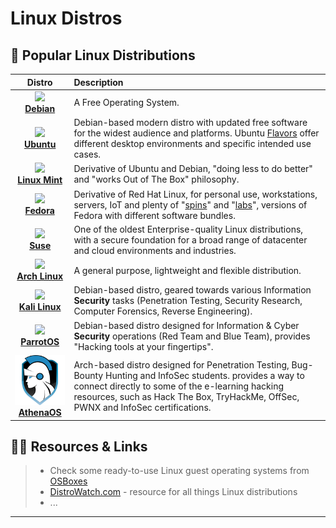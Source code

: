 # Linux Distros

## 🐧 Popular Linux Distributions

|                            Distro                            | Description                                                  |
| :----------------------------------------------------------: | :----------------------------------------------------------- |
| ![](.gitbook/assets/debian.svg)<br />[**Debian**](https://www.debian.org/) | A Free Operating System.                                     |
| ![](.gitbook/assets/ubuntu.svg)<br />[**Ubuntu**](https://ubuntu.com/) | Debian-based modern distro with updated free software for the widest audience and platforms. Ubuntu [Flavors](https://ubuntu.com/desktop/flavours) offer different desktop environments and specific intended use cases. |
| ![](.gitbook/assets/mint.svg)<br />[**Linux Mint**](https://linuxmint.com/) | Derivative of Ubuntu and Debian, "doing less to do better" and "works Out of The Box" philosophy. |
| ![](.gitbook/assets/fedora.svg)<br />[**Fedora**](https://getfedora.org/) | Derivative of Red Hat Linux, for personal use, workstations, servers, IoT and plenty of "[spins](https://spins.fedoraproject.org/)" and "[labs](https://labs.fedoraproject.org/)", versions of Fedora with different software bundles. |
| ![](.gitbook/assets/suse.svg)<br />[**Suse**](https://www.suse.com/) | One of the oldest Enterprise-quality Linux distributions, with a secure foundation for a broad range of datacenter and cloud environments and industries. |
| ![](.gitbook/assets/arch.svg)<br />[**Arch Linux**](https://archlinux.org/) | A general purpose, lightweight and flexible distribution.    |
| ![](.gitbook/assets/kali.svg)<br />[**Kali Linux**](https://www.kali.org/) | Debian-based distro, geared towards various Information **Security** tasks (Penetration Testing, Security Research, Computer Forensics, Reverse Engineering). |
| ![](.gitbook/assets/parrot.svg)<br />[**ParrotOS**](https://www.parrotsec.org/) | Debian-based distro designed for Information & Cyber **Security** operations (Red Team and Blue Team), provides "Hacking tools at your fingertips". |
| ![](.gitbook/assets/athenaos.svg)<br />[**AthenaOS**](https://github.com/Athena-OS/athena-iso) | Arch-based distro designed for Penetration Testing, Bug-Bounty Hunting and InfoSec students. provides a way to connect directly to some of the e-learning hacking resources, such as Hack The Box, TryHackMe, OffSec, PWNX and InfoSec certifications. |

## 📌🔗 Resources & Links

> - Check some ready-to-use Linux guest operating systems from [OSBoxes](https://www.osboxes.org/)
>- [DistroWatch.com](https://distrowatch.com/) - resource for all things Linux distributions
> - ...

---

